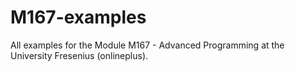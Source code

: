 # M167-examples
All examples for the Module M167 - Advanced Programming at the University Fresenius (onlineplus).
